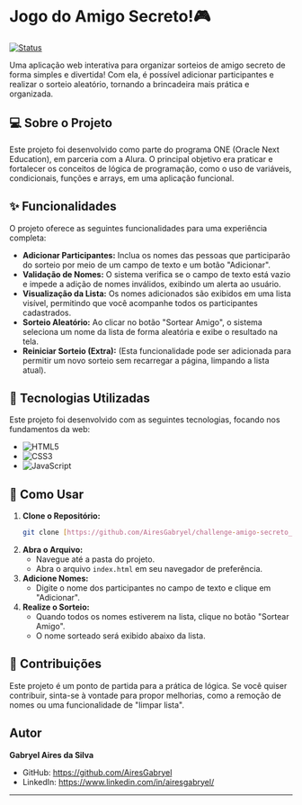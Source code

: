 # Jogo do Amigo Secreto!🎮

[![Status](https://img.shields.io/badge/status-concluído-green)](https://github.com/AiresGabryel)

Uma aplicação web interativa para organizar sorteios de amigo secreto de forma simples e divertida! Com ela, é possível adicionar participantes e realizar o sorteio aleatório, tornando a brincadeira mais prática e organizada.

## 💻 Sobre o Projeto

Este projeto foi desenvolvido como parte do programa ONE (Oracle Next Education), em parceria com a Alura. O principal objetivo era praticar e fortalecer os conceitos de lógica de programação, como o uso de variáveis, condicionais, funções e arrays, em uma aplicação funcional.

## ✨ Funcionalidades

O projeto oferece as seguintes funcionalidades para uma experiência completa:

* **Adicionar Participantes:** Inclua os nomes das pessoas que participarão do sorteio por meio de um campo de texto e um botão "Adicionar".
* **Validação de Nomes:** O sistema verifica se o campo de texto está vazio e impede a adição de nomes inválidos, exibindo um alerta ao usuário.
* **Visualização da Lista:** Os nomes adicionados são exibidos em uma lista visível, permitindo que você acompanhe todos os participantes cadastrados.
* **Sorteio Aleatório:** Ao clicar no botão "Sortear Amigo", o sistema seleciona um nome da lista de forma aleatória e exibe o resultado na tela.
* **Reiniciar Sorteio (Extra):** (Esta funcionalidade pode ser adicionada para permitir um novo sorteio sem recarregar a página, limpando a lista atual).

## 🚀 Tecnologias Utilizadas

Este projeto foi desenvolvido com as seguintes tecnologias, focando nos fundamentos da web:

* ![HTML5](https://img.shields.io/badge/HTML-239120?style=for-the-badge&logo=html5&logoColor=white)
* ![CSS3](https://img.shields.io/badge/CSS-239120?&style=for-the-badge&logo=css3&logoColor=white)
* ![JavaScript](https://img.shields.io/badge/JavaScript-F7DF1E?style=for-the-badge&logo=javascript&logoColor=black)

## 🎯 Como Usar

1.  **Clone o Repositório:**
    ```bash
    git clone [https://github.com/AiresGabryel/challenge-amigo-secreto_pt.git](https://github.com/AiresGabryel/challenge-amigo-secreto_pt.git)
    ```
2.  **Abra o Arquivo:**
    * Navegue até a pasta do projeto.
    * Abra o arquivo `index.html` em seu navegador de preferência.
3.  **Adicione Nomes:**
    * Digite o nome dos participantes no campo de texto e clique em "Adicionar".
4.  **Realize o Sorteio:**
    * Quando todos os nomes estiverem na lista, clique no botão "Sortear Amigo".
    * O nome sorteado será exibido abaixo da lista.

## 🤝 Contribuições

Este projeto é um ponto de partida para a prática de lógica. Se você quiser contribuir, sinta-se à vontade para propor melhorias, como a remoção de nomes ou uma funcionalidade de "limpar lista".

## Autor

**Gabryel Aires da Silva**
* GitHub: https://github.com/AiresGabryel
* LinkedIn: https://www.linkedin.com/in/airesgabryel/

---